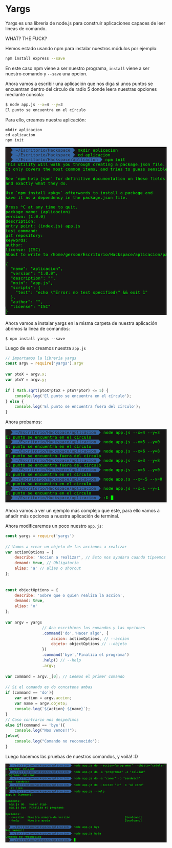 # Yargs

Yargs es una libreria de node.js para construir aplicaciones capaces de leer lineas de comando.

WHAT? THE FUCK?

Hemos estado usando npm para instalar nuestros módulos por ejemplo:

```bash
npm install express --save
```

En este caso npm viene a ser nuestro programa, `install` viene a ser nuestro comando y `--save` una opcion.

Ahora vamos a escribir una aplicación que nos diga si unos puntos se encuentran dentro del circulo de radio 5 donde leera nuestras opciones mediante consola:

```bash
$ node app.js --x=4 --y=3
El punto se encuentra en el círculo
```

Para ello, creamos nuestra aplicación:
```
mkdir aplicacion
cd aplicacion
npm init
```

<p align="center">
<img src="img/yargs.png">
</p>

Ahora vamos a instalar yargs en la misma carpeta de nuestra aplicación abrimos la linea de comandos:

```
$ npm install yargs --save
```

Luego de eso creamos nuestra `app.js`

```javascript
// Importamos la libreria yargs
const argv = require('yargs').argv

var ptoX = argv.x;
var ptoY = argv.y;

if ( Math.sqrt(ptoX*ptoX + ptoY*ptoY) <= 5) {
    console.log('El punto se encuentra en el círculo');
} else {
    console.log('El punto se encuentra fuera del círculo');
}
```

Ahora probamos:
<p align="center">
<img src="img/yargs2.png">
</p>

Ahora vamos a ver un ejemplo más complejo que este, para ello vamos a añadir más opciones a nuestra aplicación de terminal.

Ahora modificaremos un poco nuestro `app.js`:

```javascript
const yargs = require('yargs')

// Vamos a crear un objeto de las acciones a realizar
var actionOptions = {
    describe: 'Accion a realizar', // Esto nos ayudara cuando tipeemos help
    demand: true, // Obligatorio
    alias: 'a' // alias o shorcut
};


const objectOptions = {
    describe: 'Sobre que o quien realiza la accion',
    demand: true,
    alias: 'o'
};

var argv = yargs
                // Aca escribimos los comandos y las opciones
                .command('do','Hacer algo', {
                    accion: actionOptions, // --accion
                    objeto: objectOptions // --objeto
                })
                .command('bye','Finaliza el programa')
                .help() // --help
                .argv;

var command = argv._[0]; // Leemos el primer comando

// Si el comando es do concatena ambas
if (command == 'do'){
    var action = argv.accion;
    var name = argv.objeto;
    console.log(`${action} ${name}`);
}
// Caso contrario nos despedimos
else if(command == 'bye'){
    console.log("Nos vemos!!");
}else{
    console.log("Comando no reconocido");
}
```

Luego hacemos las pruebas de nuestros comandos, y voilá! :D

<p align="center">
<img src="img/yargs3.png">
</p>
